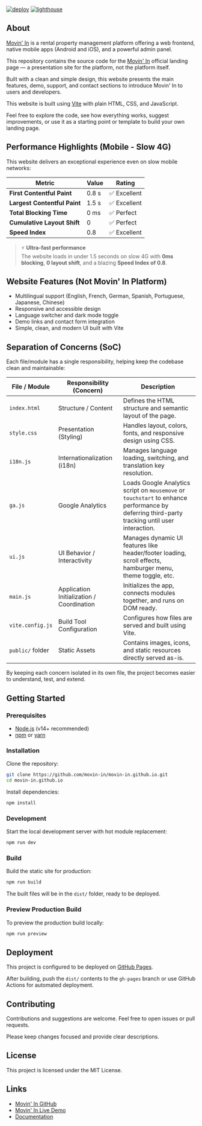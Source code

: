 [![deploy](https://github.com/movin-in/movin-in.github.io/actions/workflows/deploy.yml/badge.svg)](https://github.com/movin-in/movin-in.github.io/actions/workflows/deploy.yml) [![lighthouse](https://github.com/movin-in/movin-in.github.io/actions/workflows/lighthouse.yml/badge.svg)](https://github.com/movin-in/movin-in.github.io/actions/workflows/lighthouse.yml)

## About

[Movin' In](https://github.com/aelassas/movinin) is a rental property management platform offering a web frontend, native mobile apps (Android and iOS), and a powerful admin panel.  

This repository contains the source code for the [Movin' In](https://movin-in.github.io/) official landing page — a presentation site for the platform, not the platform itself.

Built with a clean and simple design, this website presents the main features, demo, support, and contact sections to introduce Movin' In to users and developers.

This website is built using [Vite](https://vitejs.dev/) with plain HTML, CSS, and JavaScript.

Feel free to explore the code, see how everything works, suggest improvements, or use it as a starting point or template to build your own landing page.

## Performance Highlights (Mobile - Slow 4G)

This website delivers an exceptional experience even on slow mobile networks:

| Metric                     | Value | Rating      |
|----------------------------|-------|-------------|
| **First Contentful Paint** | 0.8 s | ✅ Excellent |
| **Largest Contentful Paint** | 1.5 s | ✅ Excellent |
| **Total Blocking Time**     | 0 ms  | ✅ Perfect   |
| **Cumulative Layout Shift** | 0     | ✅ Perfect   |
| **Speed Index**             | 0.8   | ✅ Excellent |

> ⚡ **Ultra-fast performance**  
> The website loads in under 1.5 seconds on slow 4G with **0ms blocking**, **0 layout shift**, and a blazing **Speed Index of 0.8**.


## Website Features (Not Movin' In Platform)

- Multilingual support (English, French, German, Spanish, Portuguese, Japanese, Chinese)
- Responsive and accessible design  
- Language switcher and dark mode toggle  
- Demo links and contact form integration  
- Simple, clean, and modern UI built with Vite

## Separation of Concerns (SoC)

Each file/module has a single responsibility, helping keep the codebase clean and maintainable:

| File / Module        | Responsibility (Concern)                                      | Description                                                                 |
|----------------------|---------------------------------------------------------------|-----------------------------------------------------------------------------|
| `index.html`         | Structure / Content                                           | Defines the HTML structure and semantic layout of the page.                |
| `style.css`          | Presentation (Styling)                                        | Handles layout, colors, fonts, and responsive design using CSS.            |
| `i18n.js`            | Internationalization (i18n)                                   | Manages language loading, switching, and translation key resolution.       |
| `ga.js`              | Google Analytics                                              | Loads Google Analytics script on `mousemove` or `touchstart` to enhance performance by deferring third-party tracking until user interaction. |
| `ui.js`              | UI Behavior / Interactivity                                   | Manages dynamic UI features like header/footer loading, scroll effects, hamburger menu, theme toggle, etc. |
| `main.js`            | Application Initialization / Coordination                     | Initializes the app, connects modules together, and runs on DOM ready.     |
| `vite.config.js`     | Build Tool Configuration                                      | Configures how files are served and built using Vite.                      |
| `public/` folder     | Static Assets                                                 | Contains images, icons, and static resources directly served as-is.        |

By keeping each concern isolated in its own file, the project becomes easier to understand, test, and extend.

## Getting Started

### Prerequisites

- [Node.js](https://nodejs.org/) (v14+ recommended)  
- [npm](https://www.npmjs.com/) or [yarn](https://yarnpkg.com/)

### Installation

Clone the repository:

```bash
git clone https://github.com/movin-in/movin-in.github.io.git
cd movin-in.github.io
```

Install dependencies:

```bash
npm install
```

### Development

Start the local development server with hot module replacement:

```bash
npm run dev
```

### Build

Build the static site for production:

```bash
npm run build
```

The built files will be in the `dist/` folder, ready to be deployed.

### Preview Production Build

To preview the production build locally:

```bash
npm run preview
```

## Deployment

This project is configured to be deployed on [GitHub Pages](https://pages.github.com/).

After building, push the `dist/` contents to the `gh-pages` branch or use GitHub Actions for automated deployment.

## Contributing

Contributions and suggestions are welcome. Feel free to open issues or pull requests.

Please keep changes focused and provide clear descriptions.

## License

This project is licensed under the MIT License.

## Links

* [Movin' In GitHub](https://github.com/aelassas/movinin)
* [Movin' In Live Demo](https://movin-in.github.io/#demo)
* [Documentation](https://github.com/aelassas/movinin/wiki)
